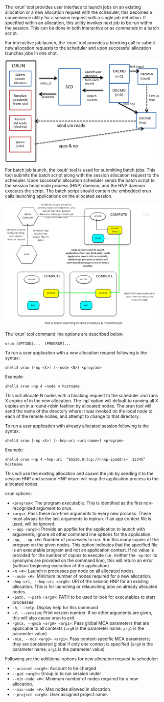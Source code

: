 The ‘orun’ tool provides user interface to launch jobs on an existing allocation or a new allocation request with the scheduler, this becomes a convenience utility for a session request with a single job definition.  If specified within an allocation, this utility invokes next job to be run within the session.  This can be done in both interactive or as commands in a batch script. 

For interactive job launch, the ‘orun’ tool provides a blocking call to submit new allocation requests to the scheduler and upon successful allocation launches jobs in one shot.

![](3-ORCM-User-Guide/3.1-ORCM-Tools/Interactive-Job-Launch-Method-1.png)

For batch job launch, the ’osub’ tool is used for submitting batch jobs.  This tool submits the batch script along with the session allocation request to the scheduler. Upon successful allocation scheduler sends the batch script to the session head node process (HNP) daemon, and the HNP daemon executes the script. The batch script should contain the embedded orun calls launching applications on the allocated session.

![](3-ORCM-User-Guide/3.1-ORCM-Tools/Job-Script-Launch-Method.png)

The ‘orun’ tool command line options are described below:
```
orun [OPTION]...  [PROGRAM]...
```

To run a user application with a new allocation request following is the syntax:
```
shell$ orun [-np <X>] [--node <N>] <program>
```

Example:
```
shell$ orun –np 4 –node 4 hostname
```

This will allocate N nodes with a blocking request to the scheduler and runs X copies of <program> in the new allocation. The ‘np’ option will default to running all X copies on in a round-robin fashion by allocated nodes. The orun tool will send the name of the directory where it was invoked on the local node to each of the remote nodes, and attempt to change to that directory.

To run a user application with already allocated session following is the syntax:
```
shell$ orun [-np <X>] [--hnp-uri <uri-name>] <program>
```

Example:
```
shell$ orun –np 4 –hnp-uri  “65536.0;tcp://<hnp-ipaddrs> :12345” hostname
```

This will use the existing allocation and spawn the job by sending it to the session HNP and session HNP inturn will map the application process to the allocated nodes.

orun options:

* `<program>`: The program executable. This is identified as the first non-recognized argument to orun.
* `<args>`: Pass these run-time arguments to every new process. These must always be the last arguments to mpirun. If an app  context file is used, <args> will be ignored.
* `--app <arg0>`: Provide an appfile for the application to launch with arguments; ignore all other command line options for the application.
* `-np, --np <#>`: Number of processes to run. Run this many copies of the program on the given nodes. This option indicates that the specified file is an executable program and not an application context. If no value is provided for the number of copies to execute (i.e. neither the `-np` nor its synonyms are provided on the command line), this will return an error (without beginning execution of the application).
* `-N <#>`: Launch n processes per node on all allocated nodes.
* `--node <#>`: Minimum number of nodes required for a new allocation.
* `-hnp-uri, --hnp-uri <arg0>`: URI of the session HNP for an existing allocation. This is for launching or relaunching jobs on already allocated nodes.
* `-path, --path <arg0>`: PATH to be used to look for executables to start processes.
* `-h, --help`: Display help for this command
* `-V, --version`: Print version number. If no other arguments are given, this will also cause orun to exit.
* `-gmca, --gmca <arg0> <arg1>`: Pass global MCA parameters that are applicable to all contexts (`arg0` is the parameter name; `arg1` is the parameter value)
* `-mca, --mca <arg0> <arg1>`: Pass context-specific MCA parameters; they are considered global if only one context is specified (`arg0` is the parameter name; `arg1` is the parameter value)

Following are the additional options for new allocation request to scheduler:

* `--account <arg0>`: Account to be charged
* `--gid <arg0>`: Group id to run session under
* `--min-node <#>`: Minimum number of nodes required for a new allocation.
* `--max-node <#>`: Max nodes allowed in allocation.
* `--project <arg0>`: User assigned project name.
